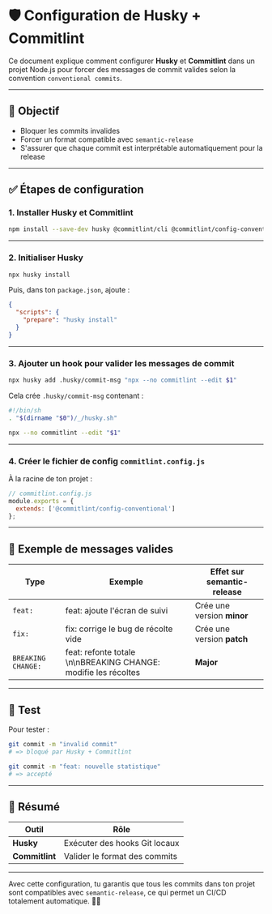 
# 🛡️ Configuration de Husky + Commitlint

Ce document explique comment configurer **Husky** et **Commitlint** dans un projet Node.js pour forcer des messages de commit valides selon la convention `conventional commits`.

---

## 🎯 Objectif

- Bloquer les commits invalides
- Forcer un format compatible avec `semantic-release`
- S'assurer que chaque commit est interprétable automatiquement pour la release

---

## ✅ Étapes de configuration

### 1. Installer Husky et Commitlint

```bash
npm install --save-dev husky @commitlint/cli @commitlint/config-conventional
```

---

### 2. Initialiser Husky

```bash
npx husky install
```

Puis, dans ton `package.json`, ajoute :

```json
{
  "scripts": {
    "prepare": "husky install"
  }
}
```

---

### 3. Ajouter un hook pour valider les messages de commit

```bash
npx husky add .husky/commit-msg "npx --no commitlint --edit $1"
```

Cela crée `.husky/commit-msg` contenant :

```bash
#!/bin/sh
. "$(dirname "$0")/_/husky.sh"

npx --no commitlint --edit "$1"
```

---

### 4. Créer le fichier de config `commitlint.config.js`

À la racine de ton projet :

```js
// commitlint.config.js
module.exports = {
  extends: ['@commitlint/config-conventional']
};
```

---

## 🧪 Exemple de messages valides

| Type     | Exemple                                  | Effet sur semantic-release |
|----------|-------------------------------------------|----------------------------|
| `feat:`  | feat: ajoute l'écran de suivi             | Crée une version **minor** |
| `fix:`   | fix: corrige le bug de récolte vide       | Crée une version **patch** |
| `BREAKING CHANGE:` | feat: refonte totale \n\nBREAKING CHANGE: modifie les récoltes | **Major** |

---

## 🧪 Test

Pour tester :

```bash
git commit -m "invalid commit"
# => bloqué par Husky + Commitlint

git commit -m "feat: nouvelle statistique"
# => accepté
```

---

## 🔄 Résumé

| Outil         | Rôle                             |
|---------------|----------------------------------|
| **Husky**     | Exécuter des hooks Git locaux    |
| **Commitlint**| Valider le format des commits    |

---

Avec cette configuration, tu garantis que tous les commits dans ton projet sont compatibles avec `semantic-release`, ce qui permet un CI/CD totalement automatique. 🔁🚀
